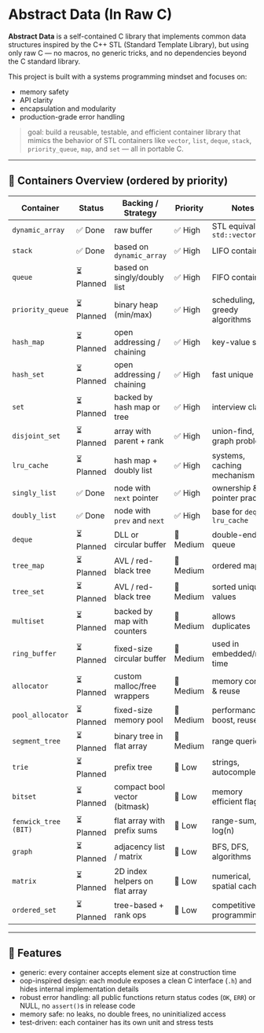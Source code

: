# Abstract Data (In Raw C)

**Abstract Data** is a self-contained C library that implements common data structures inspired by the C++ STL (Standard Template Library), but using only raw C — no macros, no generic tricks, and no dependencies beyond the C standard library.

This project is built with a systems programming mindset and focuses on:
- memory safety
- API clarity
- encapsulation and modularity
- production-grade error handling

> goal: build a reusable, testable, and efficient container library that mimics the behavior of STL containers like `vector`, `list`, `deque`, `stack`, `priority_queue`, `map`, and `set` — all in portable C.

---

## 🧱 Containers Overview (ordered by priority)

| Container             | Status     | Backing / Strategy                | Priority | Notes |
|-----------------------|------------|----------------------------------|----------|-------|
| `dynamic_array`       | ✅ Done    | raw buffer                        | ✅ High  | STL equivalent: `std::vector` |
| `stack`               | ✅ Done    | based on `dynamic_array`         | ✅ High  | LIFO container |
| `queue`               | ⏳ Planned | based on singly/doubly list      | ✅ High  | FIFO container |
| `priority_queue`      | ⏳ Planned | binary heap (min/max)            | ✅ High  | scheduling, greedy algorithms |
| `hash_map`            | ⏳ Planned | open addressing / chaining       | ✅ High  | key-value store |
| `hash_set`            | ⏳ Planned | open addressing / chaining       | ✅ High  | fast unique set |
| `set`                 | ⏳ Planned | backed by hash map or tree       | ✅ High  | interview classic |
| `disjoint_set`        | ⏳ Planned | array with parent + rank         | ✅ High  | union-find, graph problems |
| `lru_cache`           | ⏳ Planned | hash map + doubly list           | ✅ High  | systems, caching mechanism |
| `singly_list`         | ✅ Done    | node with `next` pointer         | ✅ High  | ownership & pointer practice |
| `doubly_list`         | ✅ Done    | node with `prev` and `next`      | ✅ High  | base for `deque`, `lru_cache` |
| `deque`               | ⏳ Planned | DLL or circular buffer           | 🔶 Medium| double-ended queue |
| `tree_map`            | ⏳ Planned | AVL / red-black tree             | 🔶 Medium| ordered map |
| `tree_set`            | ⏳ Planned | AVL / red-black tree             | 🔶 Medium| sorted unique values |
| `multiset`            | ⏳ Planned | backed by map with counters      | 🔶 Medium| allows duplicates |
| `ring_buffer`         | ⏳ Planned | fixed-size circular buffer       | 🔶 Medium| used in embedded/real-time |
| `allocator`           | ⏳ Planned | custom malloc/free wrappers      | 🔶 Medium| memory control & reuse |
| `pool_allocator`      | ⏳ Planned | fixed-size memory pool           | 🔶 Medium| performance boost, reuse |
| `segment_tree`        | ⏳ Planned | binary tree in flat array        | 🔶 Medium| range queries |
| `trie`                | ⏳ Planned | prefix tree                      | 🔽 Low   | strings, autocomplete |
| `bitset`              | ⏳ Planned | compact bool vector (bitmask)    | 🔽 Low   | memory efficient flags |
| `fenwick_tree (BIT)`  | ⏳ Planned | flat array with prefix sums      | 🔽 Low   | range-sum, log(n) |
| `graph`               | ⏳ Planned | adjacency list / matrix          | 🔽 Low   | BFS, DFS, algorithms |
| `matrix`              | ⏳ Planned | 2D index helpers on flat array   | 🔽 Low   | numerical, spatial cache |
| `ordered_set`         | ⏳ Planned | tree-based + rank ops            | 🔽 Low   | competitive programming |

---

## 🔧 Features

- generic: every container accepts element size at construction time
- oop-inspired design: each module exposes a clean C interface (`.h`) and hides internal implementation details
- robust error handling: all public functions return status codes (`OK`, `ERR`) or NULL, no `assert()`s in release code
- memory safe: no leaks, no double frees, no uninitialized access
- test-driven: each container has its own unit and stress tests

